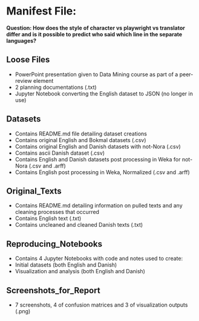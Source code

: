# Manifest File:

**Question: How does the style of character vs playwright vs translator differ and is it possible to predict who said which line in the separate languages?**

## Loose Files
* PowerPoint presentation given to Data Mining course as part of a peer-review element
* 2 planning documentations (.txt)
* Jupyter Notebook converting the English dataset to JSON (no longer in use)

## Datasets
* Contains README.md file detailing dataset creations
* Contains original English and Bokmal datasets (.csv)
* Contains original English and Danish datasets with not-Nora (.csv)
* Contains ascii Danish dataset (.csv)
* Contains English and Danish datasets post processing in Weka for not-Nora (.csv and .arff)
* Contains English post processing in Weka, Normalized (.csv and .arff)

## Original_Texts
* Contains README.md detailing information on pulled texts and any cleaning processes that occurred
* Contains English text (.txt)
* Contains uncleaned and cleaned Danish texts (.txt)

## Reproducing_Notebooks
* Contains 4 Jupyter Notebooks with code and notes used to create:
* Initial datasets (both English and Danish)
* Visualization and analysis (both English and Danish)

## Screenshots_for_Report
* 7 screenshots, 4 of confusion matrices and 3 of visualization outputs (.png)
